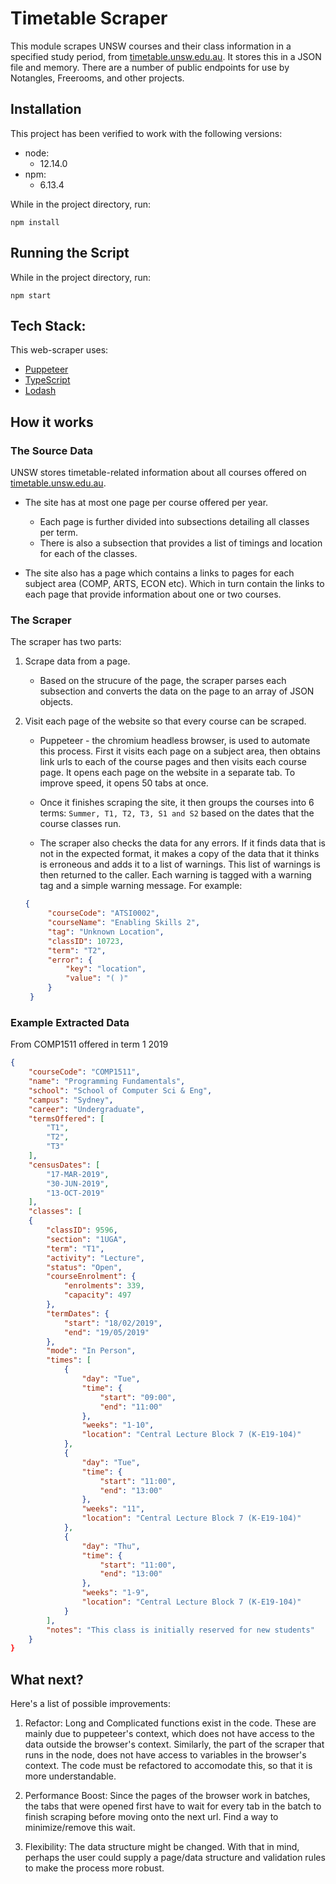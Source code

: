 # Timetable Scraper

This module scrapes UNSW courses and their class information in a specified study period, from [timetable.unsw.edu.au](https://timetable.unsw.edu.au/). It stores this in a JSON file and memory. There are a number of public endpoints for use by Notangles, Freerooms, and other projects.

## Installation

This project has been verified to work with the following versions:

- node:
  - 12.14.0
- npm:
  - 6.13.4

While in the project directory, run:

```
npm install
```

## Running the Script

While in the project directory, run:

```
npm start
```

## Tech Stack:

This web-scraper uses:

- [Puppeteer](https://github.com/puppeteer/puppeteer)
- [TypeScript](https://www.typescriptlang.org/)
- [Lodash](https://lodash.com/)

## How it works

### The Source Data

UNSW stores timetable-related information about all courses offered on [timetable.unsw.edu.au](https://timetable.unsw.edu.au/).

- The site has at most one page per course offered per year.
  - Each page is further divided into subsections detailing all classes per term.
  - There is also a subsection that provides a list of timings and location for each of the classes.

- The site also has a page which contains a links to pages for each subject area (COMP, ARTS, ECON etc). Which in turn contain the links to each page that provide information about one or two courses.

### The Scraper

The scraper has two parts:

1. Scrape data from a page.

   - Based on the strucure of the page, the scraper parses each subsection and converts the data on the page to an array of JSON objects.
2. Visit each page of the website so that every course can be scraped.

   - Puppeteer - the chromium headless browser, is used to automate this process. First it visits each page on a subject area, then obtains link urls to each of the course pages and then visits each course page.
     It opens each page on the website in a separate tab. To improve speed, it opens 50 tabs at once.

   - Once it finishes scraping the site, it then groups the courses into 6 terms:
     `Summer, T1, T2, T3, S1 and S2` based on the dates that the course classes run.

   - The scraper also checks the data for any errors. If it finds data that is not in the expected format, it makes a copy of the data that it thinks is erroneous and adds it to a list of warnings. This list of warnings is then returned to the caller. Each warning is tagged with a warning tag and a simple warning message. For example:
   ```json
   {
        "courseCode": "ATSI0002",
        "courseName": "Enabling Skills 2",
        "tag": "Unknown Location",
        "classID": 10723,
        "term": "T2",
        "error": {
            "key": "location",
            "value": "( )"
        }
    }


### Example Extracted Data

From COMP1511 offered in term 1 2019
```json
{
    "courseCode": "COMP1511",
    "name": "Programming Fundamentals",
    "school": "School of Computer Sci & Eng",
    "campus": "Sydney",
    "career": "Undergraduate",
    "termsOffered": [
        "T1",
        "T2",
        "T3"
    ],
    "censusDates": [
        "17-MAR-2019",
        "30-JUN-2019",
        "13-OCT-2019"
    ],
    "classes": [
    {
        "classID": 9596,
        "section": "1UGA",
        "term": "T1",
        "activity": "Lecture",
        "status": "Open",
        "courseEnrolment": {
            "enrolments": 339,
            "capacity": 497
        },
        "termDates": {
            "start": "18/02/2019",
            "end": "19/05/2019"
        },
        "mode": "In Person",
        "times": [
            {
                "day": "Tue",
                "time": {
                    "start": "09:00",
                    "end": "11:00"
                },
                "weeks": "1-10",
                "location": "Central Lecture Block 7 (K-E19-104)"
            },
            {
                "day": "Tue",
                "time": {
                    "start": "11:00",
                    "end": "13:00"
                },
                "weeks": "11",
                "location": "Central Lecture Block 7 (K-E19-104)"
            },
            {
                "day": "Thu",
                "time": {
                    "start": "11:00",
                    "end": "13:00"
                },
                "weeks": "1-9",
                "location": "Central Lecture Block 7 (K-E19-104)"
            }
        ],
        "notes": "This class is initially reserved for new students"
    }
}
```

## What next?

Here's a list of possible improvements:

1. Refactor: Long and Complicated functions exist in the code. These are mainly due to puppeteer's context, which does not have access to the data outside the browser's context. Similarly, the part of the scraper that runs in the node, does not have access to variables in the browser's context. The code must be refactored to accomodate this, so that it is more understandable.

2. Performance Boost: Since the pages of the browser work in batches, the tabs that were opened first have to wait for every tab in the batch to finish scraping before moving onto the next url. Find a way to minimize/remove this wait.

3. Flexibility: The data structure might be changed. With that in mind, perhaps the user could supply a page/data structure and validation rules to make the process more robust.
